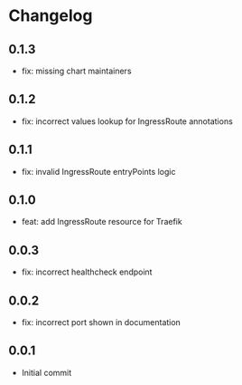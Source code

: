 # Changelog

## 0.1.3
- fix: missing chart maintainers

## 0.1.2
- fix: incorrect values lookup for IngressRoute annotations

## 0.1.1
- fix: invalid IngressRoute entryPoints logic

## 0.1.0
- feat: add IngressRoute resource for Traefik

## 0.0.3
- fix: incorrect healthcheck endpoint

## 0.0.2
- fix: incorrect port shown in documentation

## 0.0.1
- Initial commit
